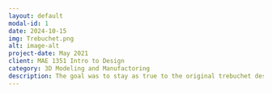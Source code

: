 ```yaml
---
layout: default
modal-id: 1
date: 2024-10-15
img: Trebuchet.png
alt: image-alt
project-date: May 2021
client: MAE 1351 Intro to Design
category: 3D Modeling and Manufactoring
description: The goal was to stay as true to the original trebuchet design as possible, so my version kept many of the key features such as the sling and trigger tucked under the throwing arm with a sliding base and our standard gravity counterweight. Major outlines of the design included 3.75 to 1 ratio of throwing arm to counter arm, as well as a sling the same length as the throwing arm, I also aimed to maintain simplicity, as simple parts proved easier to modify and provided faster, more cost effecient prints. Materials were selected in order to complimenet the given mass and size paramaters. Although not the most extravagant or well sized model, the trebuchet preformed effectively. Another parameter needing to be satisfied was the use of a COTS component. In this case a 1/4 in diameter 6 in long bolt was used as the throwing arm axle. It was comprised of common zinc alloy with a hex nut shape, purchased from a local hardware store. It was held in place on the frame with the corresponding washers and nut. Another COTS component was used as the sling. Through testing with different materials such as yarn, paracord, shoestring, and fishing line, the fishing line provided best results. The fishing line utilized was 8lb braided line, due to its low elasticty and its rigidity to not hold a certain shape. Solidworks motion was utilized to determine how the non-loaded trebuchet would respond to normal gravity. The examination proved the throwing arm was much shorter than needed and in order to reach optimul torque a roughly 15% increase in length was applied on the arm. Other minor fixes included a channel on the base for the payload and a stockier counter arm portion to maximize distance thrown.
---
```

